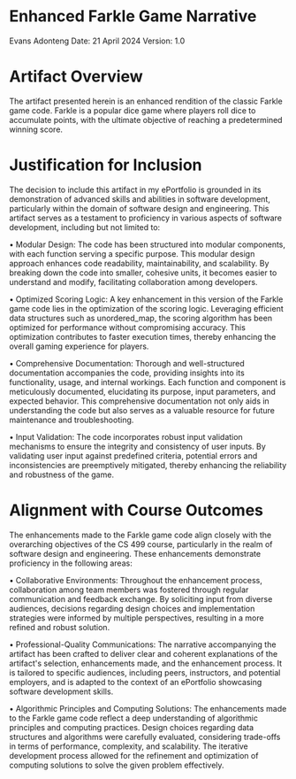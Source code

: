# Enhanced Farkle Game Narrative
Evans Adonteng
Date: 21 April 2024
Version: 1.0 

# Artifact Overview
The artifact presented herein is an enhanced rendition of the classic Farkle game code. Farkle is a popular dice game where players roll dice to accumulate points, with the ultimate objective of reaching a predetermined winning score. 

# Justification for Inclusion
The decision to include this artifact in my ePortfolio is grounded in its demonstration of advanced skills and abilities in software development, particularly within the domain of software design and engineering. This artifact serves as a testament to proficiency in various aspects of software development, including but not limited to:

•	Modular Design: The code has been structured into modular components, with each function serving a specific purpose. This modular design approach enhances code readability, maintainability, and scalability. By breaking down the code into smaller, cohesive units, it becomes easier to understand and modify, facilitating collaboration among developers.

•	Optimized Scoring Logic: A key enhancement in this version of the Farkle game code lies in the optimization of the scoring logic. Leveraging efficient data structures such as unordered_map, the scoring algorithm has been optimized for performance without compromising accuracy. This optimization contributes to faster execution times, thereby enhancing the overall gaming experience for players.

•	Comprehensive Documentation: Thorough and well-structured documentation accompanies the code, providing insights into its functionality, usage, and internal workings. Each function and component is meticulously documented, elucidating its purpose, input parameters, and expected behavior. This comprehensive documentation not only aids in understanding the code but also serves as a valuable resource for future maintenance and troubleshooting.

•	Input Validation: The code incorporates robust input validation mechanisms to ensure the integrity and consistency of user inputs. By validating user input against predefined criteria, potential errors and inconsistencies are preemptively mitigated, thereby enhancing the reliability and robustness of the game.

# Alignment with Course Outcomes
The enhancements made to the Farkle game code align closely with the overarching objectives of the CS 499 course, particularly in the realm of software design and engineering. These enhancements demonstrate proficiency in the following areas:

•	Collaborative Environments: Throughout the enhancement process, collaboration among team members was fostered through regular communication and feedback exchange. By soliciting input from diverse audiences, decisions regarding design choices and implementation strategies were informed by multiple perspectives, resulting in a more refined and robust solution.

•	Professional-Quality Communications: The narrative accompanying the artifact has been crafted to deliver clear and coherent explanations of the artifact's selection, enhancements made, and the enhancement process. It is tailored to specific audiences, including peers, instructors, and potential employers, and is adapted to the context of an ePortfolio showcasing software development skills.

•	Algorithmic Principles and Computing Solutions: The enhancements made to the Farkle game code reflect a deep understanding of algorithmic principles and computing practices. Design choices regarding data structures and algorithms were carefully evaluated, considering trade-offs in terms of performance, complexity, and scalability. The iterative development process allowed for the refinement and optimization of computing solutions to solve the given problem effectively.
